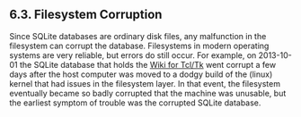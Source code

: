 ## 6\.3\.  Filesystem Corruption


Since SQLite databases are ordinary disk files, any malfunction in the
filesystem can corrupt the database. Filesystems in modern operating systems
are very reliable, but errors do still occur. For example, on 2013\-10\-01
the SQLite database that holds the
[Wiki for Tcl/Tk](http://wiki.tcl-lang.org/) went corrupt a few days
after the host computer was moved to a dodgy build of the (linux) kernel
that had issues in the filesystem layer. In that event, the filesystem
eventually became so badly corrupted that the machine was unusable, but
the earliest symptom of trouble was the corrupted SQLite database.



